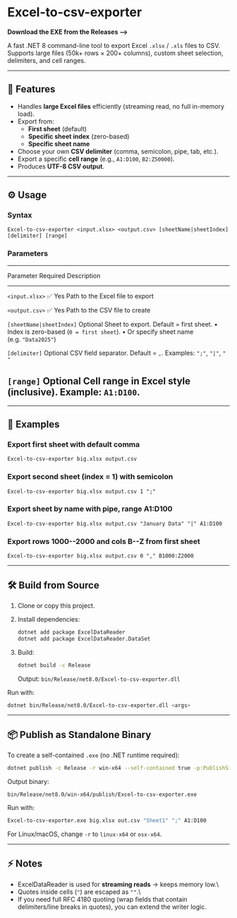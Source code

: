 # Excel-to-csv-exporter

**Download the EXE from the Releases -->**

A fast .NET 8 command-line tool to export Excel `.xlsx` / `.xls` files
to CSV.\
Supports large files (50k+ rows × 200+ columns), custom sheet selection,
delimiters, and cell ranges.

------------------------------------------------------------------------

## 🚀 Features

-   Handles **large Excel files** efficiently (streaming read, no full
    in-memory load).
-   Export from:
    -   **First sheet** (default)
    -   **Specific sheet index** (zero-based)
    -   **Specific sheet name**
-   Choose your own **CSV delimiter** (comma, semicolon, pipe, tab,
    etc.).
-   Export a specific **cell range** (e.g., `A1:D100`, `B2:Z50000`).
-   Produces **UTF-8 CSV output**.

------------------------------------------------------------------------

## ⚙️ Usage

### Syntax

    Excel-to-csv-exporter <input.xlsx> <output.csv> [sheetName|sheetIndex] [delimiter] [range]

### Parameters

  ------------------------------------------------------------------------
  Parameter                      Required          Description
  ------------------------------ ----------------- -----------------------
  `<input.xlsx>`                 ✅ Yes            Path to the Excel file
                                                   to export

  `<output.csv>`                 ✅ Yes            Path to the CSV file to
                                                   create

  `[sheetName|sheetIndex]`       Optional          Sheet to export.
                                                   Default = first sheet.
                                                   • Index is
                                                   zero-based
                                                   (`0 = first sheet`).
                                                   • Or
                                                   specify sheet name
                                                   (e.g. `"Data2025"`)

  `[delimiter]`                  Optional          CSV field separator.
                                                   Default = `,`.
                                                   Examples: `";"`, `"|"`,
                                                   `"   "`

  `[range]`                      Optional          Cell range in Excel
                                                   style (inclusive).
                                                   Example: `A1:D100`.
  ------------------------------------------------------------------------

------------------------------------------------------------------------

## 📖 Examples

### Export first sheet with default comma

    Excel-to-csv-exporter big.xlsx output.csv

### Export second sheet (index = 1) with semicolon

    Excel-to-csv-exporter big.xlsx output.csv 1 ";"

### Export sheet by name with pipe, range A1:D100

    Excel-to-csv-exporter big.xlsx output.csv "January Data" "|" A1:D100

### Export rows 1000--2000 and cols B--Z from first sheet

    Excel-to-csv-exporter big.xlsx output.csv 0 "," B1000:Z2000

------------------------------------------------------------------------

## 🛠️ Build from Source

1.  Clone or copy this project.

2.  Install dependencies:

    ``` bash
    dotnet add package ExcelDataReader
    dotnet add package ExcelDataReader.DataSet
    ```

3.  Build:

    ``` bash
    dotnet build -c Release
    ```

    Output: `bin/Release/net8.0/Excel-to-csv-exporter.dll`

Run with:

``` bash
dotnet bin/Release/net8.0/Excel-to-csv-exporter.dll <args>
```

------------------------------------------------------------------------

## 📦 Publish as Standalone Binary

To create a self-contained `.exe` (no .NET runtime required):

``` bash
dotnet publish -c Release -r win-x64 --self-contained true -p:PublishSingleFile=true
```

Output binary:

    bin/Release/net8.0/win-x64/publish/Excel-to-csv-exporter.exe

Run with:

``` bash
Excel-to-csv-exporter.exe big.xlsx out.csv "Sheet1" ";" A1:D100
```

For Linux/macOS, change `-r` to `linux-x64` or `osx-x64`.

------------------------------------------------------------------------

## ⚡ Notes

-   ExcelDataReader is used for **streaming reads** → keeps memory low.\
-   Quotes inside cells (`"`) are escaped as `""`.\
-   If you need full RFC 4180 quoting (wrap fields that contain
    delimiters/line breaks in quotes), you can extend the writer logic.


